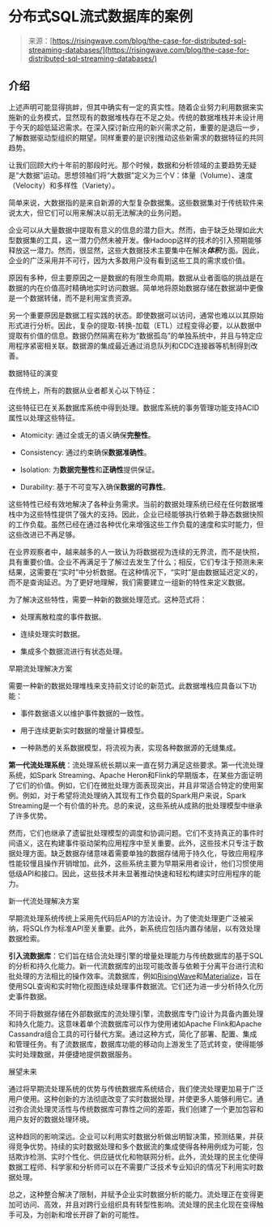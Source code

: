 <!--yml

category: 未分类

date: 2024-05-27 14:30:31

-->

# 分布式SQL流式数据库的案例

> 来源：[https://risingwave.com/blog/the-case-for-distributed-sql-streaming-databases/](https://risingwave.com/blog/the-case-for-distributed-sql-streaming-databases/)

## 介绍

上述声明可能显得挑衅，但其中确实有一定的真实性。随着企业努力利用数据来实施新的业务模式，显然现有的数据堆栈存在不足之处。传统的数据堆栈并未设计用于今天的超低延迟需求。在深入探讨新应用的新兴需求之前，重要的是退后一步，了解数据驱动型组织的期望。同样重要的是识别推动这些新需求的数据特征的共同趋势。

让我们回顾大约十年前的那段时光。那个时候，数据和分析领域的主要趋势无疑是“大数据”运动。思想领袖们将“大数据”定义为三个V：体量（Volume）、速度（Velocity）和多样性（Variety）。

简单来说，大数据指的是来自新源的大型复杂数据集。这些数据集对于传统软件来说太大，但它们可以用来解决以前无法解决的业务问题。

企业可以从大量数据中提取有意义的信息的潜力巨大。然而，由于缺乏处理如此大型数据集的工具，这一潜力仍然未被开发。像Hadoop这样的技术的引入预期能够释放这一潜力。然而，很显然，这些大数据技术主要集中在解决***体积***方面。因此，企业的广泛采用并不可行，因为大多数用户没有看到这些工具的需求或价值。

原因有多种，但主要原因之一是数据的有限生命周期。数据从业者面临的挑战是在数据的内在价值高时精确地实时访问数据。简单地将原始数据存储在数据湖中更像是一个数据转储，而不是利用宝贵资源。

另一个重要原因是数据工程实践的状态。即使数据可以访问，通常也难以以其原始形式进行分析。因此，复杂的提取-转换-加载（ETL）过程变得必要，以从数据中提取有价值的信息。数据仍然隔离在称为“数据孤岛”的单独系统中，并且与特定应用程序紧密相关联。数据源的集成最近通过消息队列和CDC连接器等机制得到改善。

数据特征的演变

在传统上，所有的数据从业者都关心以下特征：

这些特征已在关系数据库系统中得到处理。数据库系统的事务管理功能支持ACID属性以处理这些特征。

+   Atomicity: 通过全或无的语义确保**完整性**。

+   Consistency: 通过约束确保**数据准确性**。

+   Isolation: 为**数据完整性**和**正确性**提供保证。

+   Durability: 基于不可变写入确保**数据的可靠性**。

这些特性已经有效地解决了各种业务需求。当前的数据处理系统已经在任何数据堆栈中为这些特性提供了强大的支持。因此，企业已经能够执行依赖于静态数据快照的工作负载。虽然已经在通过各种优化来增强这些工作负载的速度和实时能力，但这些改进已不再足够。

在业界观察者中，越来越多的人一致认为将数据视为连续的无界流，而不是快照，具有重要价值。企业不再满足于了解过去发生了什么；相反，它们专注于预测未来结果，这需要在“实时”中分析数据。在这种情况下，“实时”是由数据延迟定义的，而不是查询延迟。为了更好地理解，我们需要建立一组新的特性来定义数据。

为了解决这些特性，需要一种新的数据处理范式。这种范式将：

+   处理离散粒度的事件数据。

+   连续处理实时数据。

+   集成多个数据流进行有状态处理。

早期流处理解决方案

需要一种新的数据处理堆栈来支持前文讨论的新范式。此数据堆栈应具备以下功能：

+   事件数据语义以维护事件数据的一致性。

+   用于连续更新实时数据的增量计算模型。

+   一种熟悉的关系数据模型，将流视为表，实现各种数据源的无缝集成。

**第一代流处理系统**：流处理系统长期以来一直在努力满足这些要求。第一代流处理系统，如Spark Streaming、Apache Heron和Flink的早期版本，在某些方面证明了它们的价值。例如，它们在微批处理方面表现突出，并且非常适合特定的使用案例。例如，对于希望将流处理纳入其现有工作负载的Spark用户来说，Spark Streaming是一个有价值的补充。总的来说，这些系统从成熟的批处理模型中继承了许多优势。

然而，它们也继承了遗留批处理模型的调度和协调问题。它们不支持真正的事件时间语义，这在构建事件驱动架构应用程序中至关重要。此外，这些技术只专注于数据处理方面。缺乏数据存储意味着需要单独的数据存储用于持久化，导致应用程序性能较慢且操作开销增加。此外，这些系统主要为早期采用者设计，他们习惯使用低级API和接口。因此，这些技术并未显著推动快速和轻松构建实时应用程序的能力。

新一代流处理解决方案

早期流处理系统传统上采用先代码后API的方法设计。为了使流处理更广泛被采纳，将SQL作为标准API至关重要。此外，新系统应包括内置存储层，以有效处理数据检索。

**引入流数据库**：它们旨在结合流处理引擎的增量处理能力与传统数据库的基于SQL的分析和持久化能力。新一代流数据库的出现可能改善与依赖于分离平台进行流和批处理的方法相比的操作效率。流数据库，例如[RisingWave](https://www.risingwave.com/)和[Materialize](https://materialize.com/)，旨在使用SQL查询和实时物化视图连续处理事件数据流。它们还为进一步分析持久化历史事件数据。

不同于将数据存储在外部数据库的流处理引擎，流数据库专门设计为具备内置处理和持久化能力。这意味着单个流数据库可以作为使用诸如Apache Flink和Apache Cassandra组合工具的可行替代方案。通过这种方式，简化了部署、配置、集成和管理任务。有了流数据库，数据库功能的移动向上游发生了范式转变，使得能够实时处理数据，并便捷地提供数据服务。

展望未来

通过将早期流处理系统的优势与传统数据库系统结合，我们使流处理更加易于广泛用户使用。这种创新的方法彻底改变了实时数据处理，并使更多人能够利用它。通过弥合流处理灵活性与传统数据库可靠性之间的差距，我们创建了一个更加包容和用户友好的数据处理环境。

这种趋同的影响深远。企业可以利用实时数据分析做出明智决策，预测结果，并获得竞争优势。持续的实时数据处理和多个数据流的集成使得各种用例成为可能，包括欺诈检测、实时个性化、供应链优化和物联网分析。此外，流处理的民主化使得数据工程师、科学家和分析师可以在不需要广泛技术专业知识的情况下利用实时数据处理。

总之，这种整合解决了限制，并赋予企业实时数据分析的能力。流处理正在变得更加可访问、高效，并且对跨行业组织具有转型性影响。流处理的民主化现在变得触手可及，为创新和增长开辟了新的可能性。
